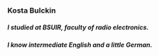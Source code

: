 ### Kosta Bulckin
##### I studied at BSUIR, faculty of radio electronics.
##### I know intermediate English and a little German.